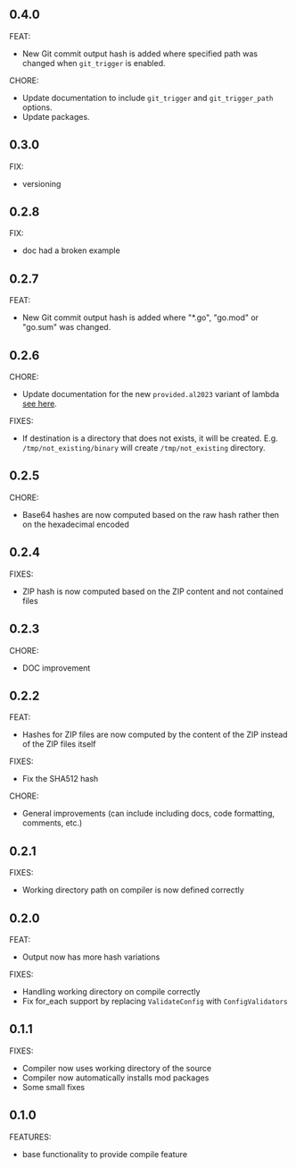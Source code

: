 ## 0.4.0
FEAT:
- New Git commit output hash is added where specified path was changed when `git_trigger` is enabled.

CHORE:
- Update documentation to include `git_trigger` and `git_trigger_path` options.
- Update packages.

## 0.3.0
FIX:
- versioning

## 0.2.8
FIX:
- doc had a broken example

## 0.2.7
FEAT:
- New Git commit output hash is added where "*.go", "go.mod" or "go.sum" was changed.

## 0.2.6
CHORE:
- Update documentation for the new `provided.al2023` variant of lambda [see here](https://aws.amazon.com/blogs/compute/migrating-aws-lambda-functions-from-the-go1-x-runtime-to-the-custom-runtime-on-amazon-linux-2/).

FIXES:
- If destination is a directory that does not exists, it will be created. E.g. `/tmp/not_existing/binary` will create `/tmp/not_existing` directory.

## 0.2.5
CHORE:
- Base64 hashes are now computed based on the raw hash rather then on the hexadecimal encoded 

## 0.2.4
FIXES:
- ZIP hash is now computed based on the ZIP content and not contained files

## 0.2.3
CHORE:
- DOC improvement

## 0.2.2
FEAT:
- Hashes for ZIP files are now computed by the content of the ZIP instead of the ZIP files itself

FIXES:
- Fix the SHA512 hash

CHORE:
- General improvements (can include including docs, code formatting, comments, etc.)

## 0.2.1
FIXES:
- Working directory path on compiler is now defined correctly

## 0.2.0
FEAT:
- Output now has more hash variations

FIXES: 
- Handling working directory on compile correctly
- Fix for_each support by replacing `ValidateConfig` with `ConfigValidators`

## 0.1.1

FIXES:
- Compiler now uses working directory of the source
- Compiler now automatically installs mod packages
- Some small fixes

## 0.1.0

FEATURES:
- base functionality to provide compile feature
